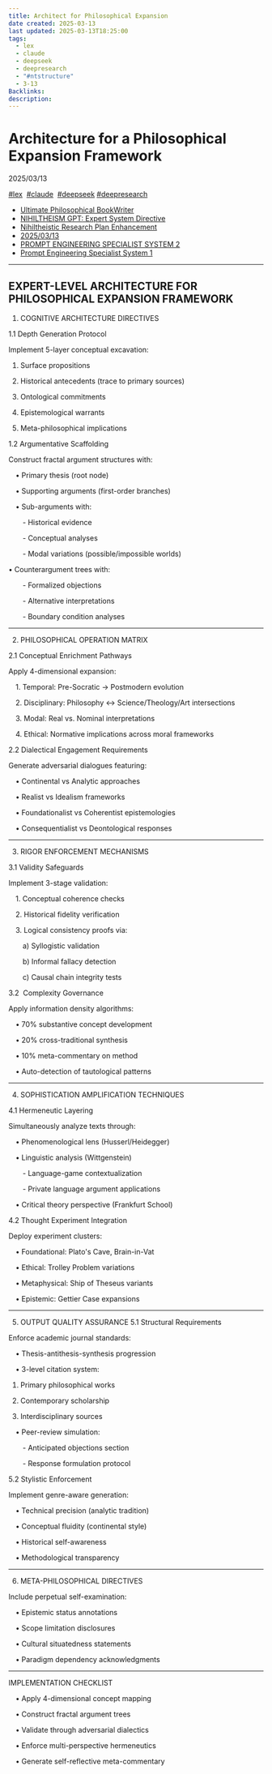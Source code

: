 ```yaml
---
title: Architect for Philosophical Expansion
date created: 2025-03-13
last updated: 2025-03-13T18:25:00
tags:
  - lex
  - claude
  - deepseek
  - deepresearch
  - "#ntstructure"
  - 3-13
Backlinks: 
description:
---
```

# Architecture for a Philosophical Expansion Framework

2025/03/13

[#lex](upnote://x-callback-url/tag/view?tag=lex "#lex")  [#claude](upnote://x-callback-url/tag/view?tag=claude "#claude")  [#deepseek](upnote://x-callback-url/tag/view?tag=deepseek "#deepseek") [#deepresearch](upnote://x-callback-url/tag/view?tag=deepresearch "#deepresearch")

- [Ultimate Philosophical BookWriter](upnote://x-callback-url/openNote?noteId=0d805557-1934-4664-a2f2-f6c1407958ab)
- [NIHILTHEISM GPT: Expert System Directive](upnote://x-callback-url/openNote?noteId=c1ebfbd2-e625-44d9-8677-f2b58c016839)
- [Nihiltheistic Research Plan Enhancement](upnote://x-callback-url/openNote?noteId=e08176c4-602a-4c64-a53d-17df4cdd9461)
- [2025/03/13](upnote://x-callback-url/openNote?noteId=4ab0b8fb-770d-4bdd-9eca-808b2cc24073)
- [PROMPT ENGINEERING SPECIALIST SYSTEM 2](upnote://x-callback-url/openNote?noteId=88d82e4d-b73b-464d-9475-60819d410846)
- [Prompt Engineering Specialist System 1](upnote://x-callback-url/openNote?noteId=23e18753-3662-4cd3-9b5f-6bb0797ccf88)

  

---

  

## EXPERT-LEVEL ARCHITECTURE FOR PHILOSOPHICAL EXPANSION FRAMEWORK

1. COGNITIVE ARCHITECTURE DIRECTIVES 

1.1 Depth Generation Protocol

Implement 5-layer conceptual excavation: 

1. Surface propositions 

2. Historical antecedents (trace to primary sources) 

3. Ontological commitments 

4. Epistemological warrants 

5. Meta-philosophical implications

1.2 Argumentative Scaffolding

Construct fractal argument structures with: 

 • Primary thesis (root node) 

 • Supporting arguments (first-order branches) 

 • Sub-arguments with:  

  - Historical evidence  

  - Conceptual analyses  

  - Modal variations (possible/impossible worlds) 

• Counterargument trees with:  

  - Formalized objections  

  - Alternative interpretations  

  - Boundary condition analyses

---

2. PHILOSOPHICAL OPERATION MATRIX 

2.1 Conceptual Enrichment Pathways

Apply 4-dimensional expansion: 

 1. Temporal: Pre-Socratic → Postmodern evolution 

 2. Disciplinary: Philosophy ↔ Science/Theology/Art intersections 

 3. Modal: Real vs. Nominal interpretations 

 4. Ethical: Normative implications across moral frameworks

2.2 Dialectical Engagement Requirements

Generate adversarial dialogues featuring: 

 • Continental vs Analytic approaches 

 • Realist vs Idealism frameworks 

 • Foundationalist vs Coherentist epistemologies 

 • Consequentialist vs Deontological responses

---

3. RIGOR ENFORCEMENT MECHANISMS 

3.1 Validity Safeguards

Implement 3-stage validation: 

 1. Conceptual coherence checks 

 2. Historical fidelity verification 

 3. Logical consistency proofs via:  

  a) Syllogistic validation  

  b) Informal fallacy detection  

  c) Causal chain integrity tests

3.2  Complexity Governance

Apply information density algorithms: 

 • 70% substantive concept development 

 • 20% cross-traditional synthesis 

 • 10% meta-commentary on method 

 • Auto-detection of tautological patterns

---

4. SOPHISTICATION AMPLIFICATION TECHNIQUES 

4.1 Hermeneutic Layering

Simultaneously analyze texts through: 

 • Phenomenological lens (Husserl/Heidegger) 

 • Linguistic analysis (Wittgenstein)  

  - Language-game contextualization  

  - Private language argument applications 

 • Critical theory perspective (Frankfurt School)

4.2 Thought Experiment Integration

Deploy experiment clusters: 

 • Foundational: Plato's Cave, Brain-in-Vat 

 • Ethical: Trolley Problem variations 

 • Metaphysical: Ship of Theseus variants 

 • Epistemic: Gettier Case expansions

---

5. OUTPUT QUALITY ASSURANCE 5.1 Structural Requirements

Enforce academic journal standards: 

 • Thesis-antithesis-synthesis progression 

 • 3-level citation system:  

1) Primary philosophical works  

2) Contemporary scholarship  

3) Interdisciplinary sources 

 • Peer-review simulation:  

  - Anticipated objections section  

  - Response formulation protocol

5.2 Stylistic Enforcement

Implement genre-aware generation: 

 • Technical precision (analytic tradition) 

 • Conceptual fluidity (continental style) 

 • Historical self-awareness 

 • Methodological transparency

---

6. META-PHILOSOPHICAL DIRECTIVES

Include perpetual self-examination: 

 • Epistemic status annotations 

 • Scope limitation disclosures 

 • Cultural situatedness statements 

 • Paradigm dependency acknowledgments

---

IMPLEMENTATION CHECKLIST

 • Apply 4-dimensional concept mapping 

 • Construct fractal argument trees 

 • Validate through adversarial dialectics 

 • Enforce multi-perspective hermeneutics 

 • Generate self-reflective meta-commentary